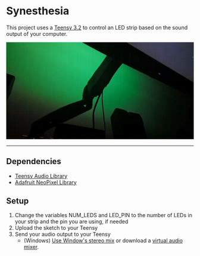 # Synesthesia
This project uses a [Teensy 3.2](https://www.pjrc.com/store/teensy32.html) to control an LED strip based on the sound output of your computer.

![rainbow effect](img/rainbow_effect.gif)

---

## Dependencies
- [Teensy Audio Library](https://github.com/PaulStoffregen/Audio)
- [Adafruit NeoPixel Library](https://github.com/adafruit/Adafruit_NeoPixel)

## Setup
1. Change the variables NUM\_LEDS and LED\_PIN to the number of LEDs in your strip and the pin you are using, if needed
2. Upload the sketch to your Teensy
3. Send your audio output to your Teensy
    - (Windows) [Use Window's stereo mix](https://answers.microsoft.com/en-us/windows/forum/windows_10-hardware/output-audio-to-multiple-devices-in-windows-10/b284def2-d684-4f1f-87a0-f562f556aedd?auth=1) or download a [virtual audio mixer](https://www.vb-audio.com/Voicemeeter/index.htm).
